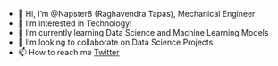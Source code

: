 <!---

Napster8/Napster8 is a ✨ special ✨ repository because its `README.md` (this file) appears on your GitHub profile.

You can click the Preview link to take a look at your changes.

--->



- 👋 Hi, I’m @Napster8 (Raghavendra Tapas), Mechanical Engineer
- 👀 I’m interested in Technology!
- 🌱 I’m currently learning Data Science and Machine Learning Models
- 💞️ I’m looking to collaborate on Data Science Projects
- 📫 How to reach me [Twitter](https://twitter.com/raghutapas12/"@raghutapas12")


